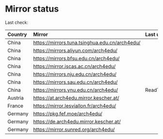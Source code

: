 <script src="./time.js"></script>
# Mirror status
Last check: <script type="text/javascript">localize(1684700268.0592265);</script>

|Country|Mirror|Last update|
|:------|:-----|:----------|
|China|https://mirrors.tuna.tsinghua.edu.cn/arch4edu/|<script type="text/javascript">localize(1684650561);</script>|
|China|https://mirrors.aliyun.com/arch4edu/|<script type="text/javascript">localize(1684564106);</script>|
|China|https://mirrors.bfsu.edu.cn/arch4edu/|<script type="text/javascript">localize(1684650561);</script>|
|China|https://mirror.iscas.ac.cn/arch4edu/|<script type="text/javascript">localize(1684650561);</script>|
|China|https://mirrors.nju.edu.cn/arch4edu/|<script type="text/javascript">localize(1684564106);</script>|
|China|https://mirrors.sau.edu.cn/arch4edu/|<script type="text/javascript">localize(1673850842);</script>|
|China|https://mirrors.ynu.edu.cn/arch4edu/|ReadTimeout|
|Austria|https://at.arch4edu.mirror.kescher.at/|<script type="text/javascript">localize(1684650561);</script>|
|France|https://mirror.lesviallon.fr/arch4edu/|<script type="text/javascript">localize(1684650561);</script>|
|Germany|https://pkg.fef.moe/arch4edu/|<script type="text/javascript">localize(1684650561);</script>|
|Germany|https://de.arch4edu.mirror.kescher.at/|<script type="text/javascript">localize(1684650561);</script>|
|Germany|https://mirror.sunred.org/arch4edu/|<script type="text/javascript">localize(1684650561);</script>|

<script src="./tablefilter/tablefilter.js"></script>
<script src="./table.js"></script>